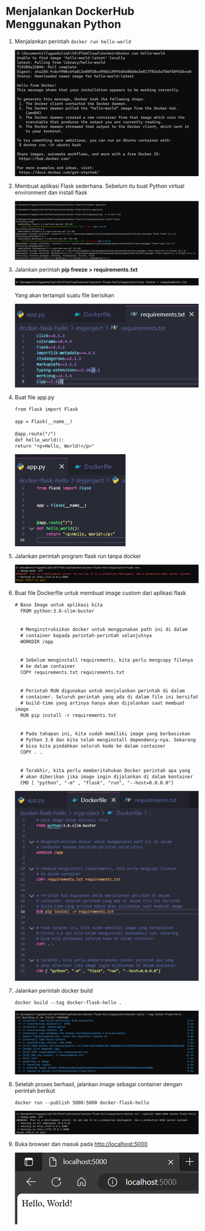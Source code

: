 # Menjalankan DockerHub Menggunakan Python


1. Menjalankan perintah ```docker run hello-world```

    ![1](7/32.png)
    
2. Membuat aplikasi Flask sederhana. Sebelum itu buat Python virtual environment dan install flask

    ![1](7/41.png)

3. Jalankan perintah **pip freeze > requirements.txt**

    ![2](7/33.png)
    
    Yang akan tertampil suatu file berisikan
    
    ![3](7/34.png)
    
4. Buat file app.py 
    ```
    from flask import Flask

    app = Flask(__name__)

    @app.route("/")
    def hello_world():
    return "<p>Hello, World!</p>"
    ```
    
    ![4](7/35.png)
    
 5. Jalankan perintah program flask run tanpa docker

    ![5](7/37.png)

6. Buat file Dockerfile untuk membuat image custom dari aplikasi flask

    ```
    # Base Image untuk aplikasi kita
      FROM python:3.8-slim-buster


      # Menginstruksikan docker untuk menggunakan path ini di dalam
      # container kepada perintah-perintah selanjutnya
      WORKDIR /app


      # Sebelum menginstall requirements, kita perlu mengcopy filenya
      # ke dalam container
      COPY requirements.txt requirements.txt


      # Perintah RUN digunakan untuk menjalankan perintah di dalam
      # container. Seluruh perintah yang ada di dalam file ini bersifat
      # build-time yang artinya hanya akan dijalankan saat membuat image
      RUN pip install -r requirements.txt


      # Pada tahapan ini, kita sudah memiliki image yang berbasiskan
      # Python 3.8 dan kita telah menginstall dependency-nya. Sekarang
      # bisa kita pindahkan seluruh kode ke dalam container
      COPY . .


      # Terakhir, kita perlu memberitahukan Docker perintah apa yang
      # akan diberikan jika image ingin dijalankan di dalam kontainer
      CMD [ "python", "-m" , "flask", "run", "--host=0.0.0.0"]
    ```
    
    ![6](7/36.png)
    
 7. Jalankan perintah docker build 
    ```
    docker build --tag docker-flask-hello .
    ```
    
    ![7](7/38.png)
    
 8. Setelah proses berhasil, jalankan image sebagai container dengan perintah berikut 

    ```
    docker run --publish 5000:5000 docker-flask-hello
    ```
    
    ![8](7/40.png)
    
 9. Buka browser dan masuk pada [http://localhost:5000](http://localhost:5000)

    ![1](7/39.png)

